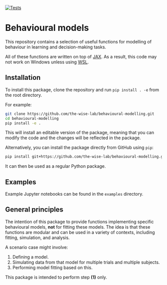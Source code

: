 [![Tests](https://github.com/{username}/{repository-name}/actions/workflows/tests.yml/badge.svg)](https://github.com/{username}/{repository-name}/actions/workflows/tests.yml)

# Behavioural models

This repository contains a selection of useful functions for modelling of behaviour in learning and decision-making tasks.

All of these functions are written on top of [JAX](jax.readthedocs.io/). As a result, this code may not work on Windows unless using [WSL](https://docs.microsoft.com/en-us/windows/wsl/install-win10).

## Installation

To install this package, clone the repository and run `pip install . -e` from the root directory.

For example:

```bash
git clone https://github.com/the-wise-lab/behavioural-modelling.git
cd behavioural-modelling
pip install -e . 
```

This will install an editable version of the package, meaning that you can modify the code and the changes will be reflected in the package.

Alternatively, you can install the package directly from GitHub using `pip`:

```bash
pip install git+https://github.com/the-wise-lab/behavioural-modelling.git
```

It can then be used as a regular Python package.

## Examples

Example Jupyter notebooks can be found in the `examples` directory.

## General principles

The intention of this package to provide functions implementing specific behavioural models, **not** for fitting these models. The idea is that these functions are modular and can be used in a variety of contexts, including fitting, simulation, and analysis.

A scenario case might involve:

1. Defining a model. 
2. Simulating data from that model for multiple trials and multiple subjects.
3. Performing model fitting based on this.

This package is intended to perform step **(1)** only.
